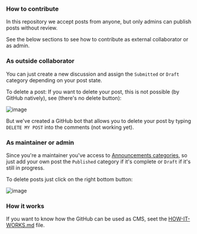### How to contribute

In this repository we accept posts from anyone, but only admins can publish posts without review.

See the below sections to see how to contribute as external collaborator or as admin.

### As outside collaborator

You can just create a new discussion and assign the `Submitted` or `Draft` category depending on your post state.

To delete a post: If you want to delete your post, this is not possible (by GitHub natively), see (there's no delete button):

![image](https://user-images.githubusercontent.com/51419598/197005659-0113d5b1-3bd2-4a71-9cd9-4d9f4379a7fe.png)

But we've created a GitHub bot that allows you to delete your post by typing `DELETE MY POST` into the comments (not working yet).

### As maintainer or admin

Since you're a maintainer you've access to [Announcements categories](https://github.blog/changelog/2021-05-18-github-discussions-labels-and-announcements-category-format/), so just add your own post the `Published` category if it's complete or `Draft` if it's still in progress.

To delete posts just click on the right bottom button:

![image](https://user-images.githubusercontent.com/51419598/197010505-83b87586-6f31-4076-a330-f4d99f3d1f5f.png)

### How it works

If you want to know how the GitHub can be used as CMS, seet the [HOW-IT-WORKS.md](/HOW-IT-WORKS.md) file.
